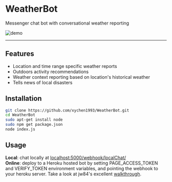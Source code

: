 # WeatherBot
Messenger chat bot with conversational weather reporting

![demo](assets/screen.gif)
***
## Features
* Location and time range specific weather reports
* Outdoors activity recommendations
* Weather context reporting based on location's historical weather 
* Tells news of local disasters

## Installation

```bash
git clone https://github.com/xychen1993/WeatherBot.git
cd WeatherBot
sudo apt-get install node
sudo npm get package.json
node index.js
```

## Usage

**Local**: chat locally at [localhost:5000/webhook/localChat/](http://localhost:5000/webhook/localChat/)  
**Online**: deploy to a Heroku hosted bot by setting PAGE_ACCESS_TOKEN and VERIFY_TOKEN environment variables, and pointing the webhook to your heroku server. Take a look at jw84's excellent [walkthrough](https://github.com/jw84/messenger-bot-tutorial).